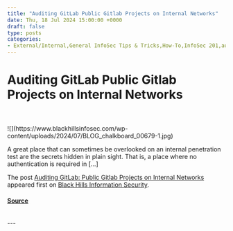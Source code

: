 ```yaml
---
title: "Auditing GitLab Public Gitlab Projects on Internal Networks"
date: Thu, 18 Jul 2024 15:00:00 +0000
draft: false
type: posts
categories: 
- External/Internal,General InfoSec Tips & Tricks,How-To,InfoSec 201,audit,GitLab,gitleaks,leaks,secrets
---
```

# Auditing GitLab Public Gitlab Projects on Internal Networks

<br/>

<br/>
![](https://www.blackhillsinfosec.com/wp-content/uploads/2024/07/BLOG_chalkboard_00679-1.jpg)

A great place that can sometimes be overlooked on an internal penetration test are the secrets hidden in plain sight. That is, a place where no authentication is required in \[…\]

The post [Auditing GitLab: Public Gitlab Projects on Internal Networks](https://www.blackhillsinfosec.com/auditing-gitlab/) appeared first on [Black Hills Information Security](https://www.blackhillsinfosec.com).

#### [Source](https://www.blackhillsinfosec.com/auditing-gitlab/)

<br/>
---
